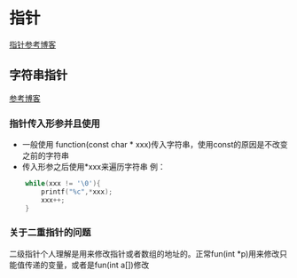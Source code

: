 # 指针

[指针参考博客](https://zhuanlan.zhihu.com/p/89481530)

## 字符串指针
[参考博客](https://blog.csdn.net/daiyutage/article/details/8604720)
### 指针传入形参并且使用


* 一般使用 function(const char * xxx)传入字符串，使用const的原因是不改变之前的字符串
* 传入形参之后使用*xxx来遍历字符串
例：
```c
    while(xxx != '\0'){
        printf("%c",*xxx);
        xxx++;
    }

```

### 关于二重指针的问题


二级指针个人理解是用来修改指针或者数组的地址的。正常fun(int *p)用来修改只能值传递的变量，或者是fun(int a[])修改